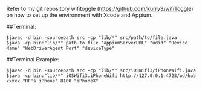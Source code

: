 Refer to my git repository wifitoggle (https://github.com/kurry3/wifiToggle) on how to set up the environment with Xcode and Appium.

##Terminal:
 ```
 $javac -d bin -sourcepath src -cp "lib/*" src/path/to/file.java
 $java -cp bin:"lib/*" path.to.file "appiumServerURL" "udid" "Device Name" "WebDriverAgent Port" "deviceType"
 ```
 
##Terminal Example:
 ```
 $javac -d bin -sourcepath src -cp "lib/*" src/iOSWifi3/iPhoneWifi.java
 $java -cp bin:"lib/*" iOSWifi3.iPhoneWifi http://127.0.0.1:4723/wd/hub xxxxx "RF's iPhone" 8100 "iPhoneX"
 ```
